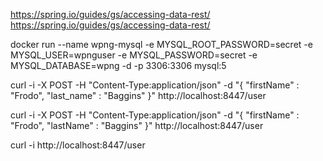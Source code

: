 
https://spring.io/guides/gs/accessing-data-rest/
https://spring.io/guides/gs/accessing-data-rest/



docker run --name wpng-mysql -e MYSQL_ROOT_PASSWORD=secret -e MYSQL_USER=wpnguser -e MYSQL_PASSWORD=secret -e MYSQL_DATABASE=wpng -d -p 3306:3306 mysql:5


curl -i -X POST -H "Content-Type:application/json" -d "{  \"firstName\" : \"Frodo\",  \"last_name\" : \"Baggins\" }" http://localhost:8447/user

curl -i -X POST -H "Content-Type:application/json" -d "{  \"firstName\" : \"Frodo\",  \"lastName\" : \"Baggins\" }" http://localhost:8447/user



curl -i http://localhost:8447/user